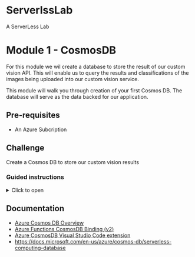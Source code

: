 
# ServerlssLab
A ServerLess Lab



# Module 1 - CosmosDB 

For  this module we wil create a database to store the result of our custom vision API. This will enable us to query the results and classifications of the images being uploaded into our custom vision service. 


This module will walk you through creation of your first Cosmos DB. The database will serve as the data backed for our application. 


## Pre-requisites 
* An Azure Subcription 
## Challenge 
Create a Cosmos DB to store our custom vision results 

### Guided instructions

<details><summary>Click to open</summary><p>

1.	"Create a resource" again
1.	Type "Cosmos DB", click Create
1.	Select the resource group that you created in step module0 where your CognitiveServices are running 
1.	Type a unique account name
1.	Location: West Europe. Leave the rest as default and hit Review+Create. Then create
 ![CreateServerLess](/module1/createCosmosDB.png)
</p></details>


 ## Documentation
* [Azure Cosmos DB Overview](https://docs.microsoft.com/en-us/azure/cosmos-db/introduction)
* [Azure Functions CosmosDB Binding (v2)](https://docs.microsoft.com/en-us/azure/azure-functions/functions-bindings-cosmosdb-v2)
* [Azure CosmosDB Visual Studio Code extension](https://marketplace.visualstudio.com/items?itemName=ms-azuretools.vscode-cosmosdb)
* https://docs.microsoft.com/en-us/azure/cosmos-db/serverless-computing-database 
